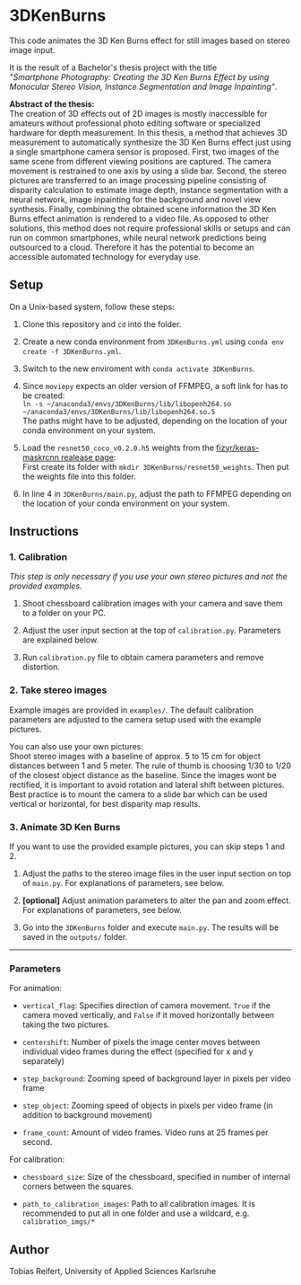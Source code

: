 # 3DKenBurns

This code animates the 3D Ken Burns effect for still images based on stereo image input.

It is the result of a Bachelor's thesis project with the title <br>
_"Smartphone Photography: Creating the 3D Ken Burns Effect by using Monocular Stereo Vision, Instance Segmentation and Image Inpainting"_.

**Abstract of the thesis:**<br>
The creation of 3D effects out of 2D images is mostly inaccessible for amateurs without professional photo editing software or specialized hardware for depth measurement.
In this thesis, a method that achieves 3D measurement to automatically synthesize the 3D Ken Burns effect just using a single smartphone camera sensor is proposed. First, two images of the same scene from different viewing positions are captured. The camera movement is restrained to one axis by using a slide bar. Second, the stereo pictures are transferred to an image processing pipeline consisting of disparity calculation to estimate image depth, instance segmentation with a neural network, image inpainting for the background and novel view synthesis. Finally, combining the obtained scene information the 3D Ken Burns effect animation is rendered to a video file. As opposed to other solutions, this method does not require professional skills or setups and can run on common smartphones, while neural network predictions being outsourced to a cloud. Therefore it has the potential to become an accessible automated technology for everyday use.


## Setup
On a Unix-based system, follow these steps:

1. Clone this repository and `cd` into the folder.

2. Create a new conda environment from ``3DKenBurns.yml`` using ``conda env create -f 3DKenBurns.yml``.

3. Switch to the new enviroment with ``conda activate 3DKenBurns``.

4. Since ``moviepy`` expects an older version of FFMPEG, a soft link for has to be created:<br>
``ln -s ~/anaconda3/envs/3DKenBurns/lib/libopenh264.so ~/anaconda3/envs/3DKenBurns/lib/libopenh264.so.5`` <br>
The paths might have to be adjusted, depending on the location of your conda environment on your system.

5. Load the ``resnet50_coco_v0.2.0.h5`` weights from the [fizyr/keras-maskrcnn realease page](https://github.com/fizyr/keras-maskrcnn/releases):<br>
First create its folder with `mkdir 3DKenBurns/resnet50_weights`. Then put the weights file into this folder.

6. In line 4 in `3DKenBurns/main.py`, adjust the path to FFMPEG depending on the location of your conda environment on your system.


## Instructions
### 1. Calibration
_This step is only necessary if you use your own stereo pictures and not the provided examples._

1. Shoot chessboard calibration images with your camera and save them to a folder on your PC.

2. Adjust the user input section at the top of ``calibration.py``. Parameters are explained below.

3. Run ``calibration.py`` file to obtain camera parameters and remove distortion.

### 2. Take stereo images

Example images are provided in ``examples/``. The default calibration parameters are adjusted to the camera setup used with the example pictures.

You can also use your own pictures:<br>
Shoot stereo images with a baseline of approx. 5 to 15 cm for object distances between 1 and 5 meter.
The rule of thumb is choosing 1/30 to 1/20 of the closest object distance as the baseline. Since the images wont be rectified, it is important to avoid rotation and lateral shift between pictures. Best practice is to mount the camera to a slide bar which can be used vertical or horizontal, for best disparity map results.

### 3. Animate 3D Ken Burns
If you want to use the provided example pictures, you can skip steps 1 and 2.

1. Adjust the paths to the stereo image files in the user input section on top of ``main.py``. For explanations of parameters, see below.

2. **[optional]**  Adjust animation parameters to alter the pan and zoom effect. For explanations of parameters, see below.

3. Go into the `3DKenBurns` folder and execute ``main.py``. The results will be saved in the ``outputs/`` folder.

--------------------

### Parameters

For animation:
- ``vertical_flag``: Specifies direction of camera movement. ``True`` if the camera moved vertically, and ``False`` if it moved horizontally between taking the two pictures.

- ``centershift``: Number of pixels the image center moves between individual video frames during the effect (specified for x and y separately)

- ``step_background``: Zooming speed of background layer in pixels per video frame

- ``step_object``: Zooming speed of objects in pixels per video frame (in addition to background movement)

- ``frame_count``: Amount of video frames. Video runs at 25 frames per second.

For calibration:
- ``chessboard_size``: Size of the chessboard, specified in number of internal corners between the squares.

- ``path_to_calibration_images``: Path to all calibration images. It is recommended to put all in one folder and use a wildcard, e.g. ``calibration_imgs/*``



## Author

Tobias Reifert, University of Applied Sciences Karlsruhe
